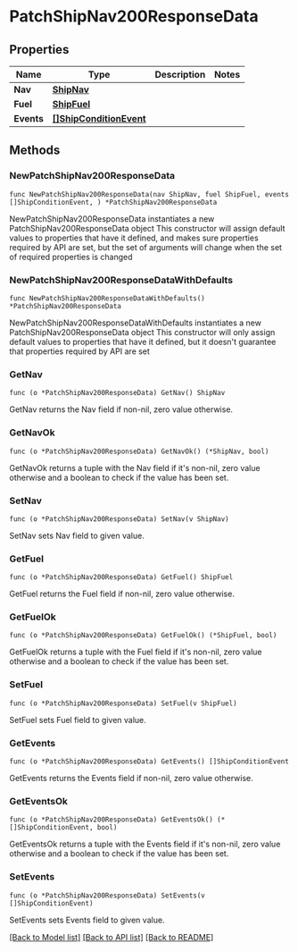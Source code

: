 # PatchShipNav200ResponseData

## Properties

Name | Type | Description | Notes
------------ | ------------- | ------------- | -------------
**Nav** | [**ShipNav**](ShipNav.md) |  | 
**Fuel** | [**ShipFuel**](ShipFuel.md) |  | 
**Events** | [**[]ShipConditionEvent**](ShipConditionEvent.md) |  | 

## Methods

### NewPatchShipNav200ResponseData

`func NewPatchShipNav200ResponseData(nav ShipNav, fuel ShipFuel, events []ShipConditionEvent, ) *PatchShipNav200ResponseData`

NewPatchShipNav200ResponseData instantiates a new PatchShipNav200ResponseData object
This constructor will assign default values to properties that have it defined,
and makes sure properties required by API are set, but the set of arguments
will change when the set of required properties is changed

### NewPatchShipNav200ResponseDataWithDefaults

`func NewPatchShipNav200ResponseDataWithDefaults() *PatchShipNav200ResponseData`

NewPatchShipNav200ResponseDataWithDefaults instantiates a new PatchShipNav200ResponseData object
This constructor will only assign default values to properties that have it defined,
but it doesn't guarantee that properties required by API are set

### GetNav

`func (o *PatchShipNav200ResponseData) GetNav() ShipNav`

GetNav returns the Nav field if non-nil, zero value otherwise.

### GetNavOk

`func (o *PatchShipNav200ResponseData) GetNavOk() (*ShipNav, bool)`

GetNavOk returns a tuple with the Nav field if it's non-nil, zero value otherwise
and a boolean to check if the value has been set.

### SetNav

`func (o *PatchShipNav200ResponseData) SetNav(v ShipNav)`

SetNav sets Nav field to given value.


### GetFuel

`func (o *PatchShipNav200ResponseData) GetFuel() ShipFuel`

GetFuel returns the Fuel field if non-nil, zero value otherwise.

### GetFuelOk

`func (o *PatchShipNav200ResponseData) GetFuelOk() (*ShipFuel, bool)`

GetFuelOk returns a tuple with the Fuel field if it's non-nil, zero value otherwise
and a boolean to check if the value has been set.

### SetFuel

`func (o *PatchShipNav200ResponseData) SetFuel(v ShipFuel)`

SetFuel sets Fuel field to given value.


### GetEvents

`func (o *PatchShipNav200ResponseData) GetEvents() []ShipConditionEvent`

GetEvents returns the Events field if non-nil, zero value otherwise.

### GetEventsOk

`func (o *PatchShipNav200ResponseData) GetEventsOk() (*[]ShipConditionEvent, bool)`

GetEventsOk returns a tuple with the Events field if it's non-nil, zero value otherwise
and a boolean to check if the value has been set.

### SetEvents

`func (o *PatchShipNav200ResponseData) SetEvents(v []ShipConditionEvent)`

SetEvents sets Events field to given value.



[[Back to Model list]](../README.md#documentation-for-models) [[Back to API list]](../README.md#documentation-for-api-endpoints) [[Back to README]](../README.md)


